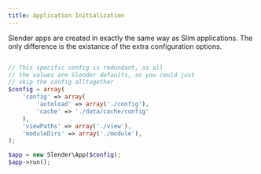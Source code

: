 ```yaml
---
title: Application Initialization
---
```


Slender apps are created in exactly the same way as Slim applications.
The only difference is the existance of the extra configuration options.

```php

// This specific config is redundant, as all
// the values are Slender defaults, so you could just
// skip the config alltogether
$config = array(
    'config' => array(
        'autoload' => array('./config'),
        'cache' => './data/cache/config'
    ),
    'viewPaths' => array('./view'),
    'moduleDirs' => array('./module'),
);

$app = new Slender\App($config);
$app->run();
```
